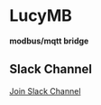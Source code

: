 # LucyMB
**modbus/mqtt bridge**

## Slack Channel
[Join Slack Channel](https://join.slack.com/t/ioters-team/shared_invite/MjE1OTgxMjk0MDcwLTE1MDA1MDE3NzctZWMxOTBiOWQ0ZQ)